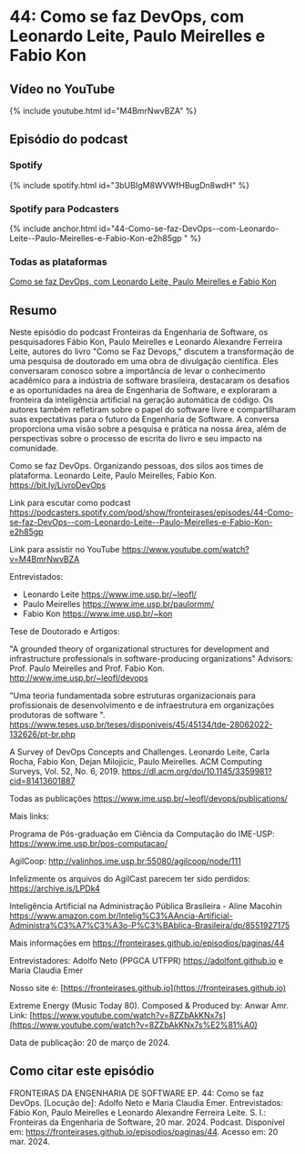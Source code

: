 # 44: Como se faz DevOps, com Leonardo Leite, Paulo Meirelles e Fabio Kon

## Vídeo no YouTube

{% include youtube.html id="M4BmrNwvBZA" %}

## Episódio do podcast

### Spotify

{% include spotify.html id="3bUBIgM8WVWfHBugDn8wdH" %}


### Spotify para Podcasters

{% include anchor.html id="44-Como-se-faz-DevOps--com-Leonardo-Leite--Paulo-Meirelles-e-Fabio-Kon-e2h85gp " %}

### Todas as plataformas

[Como se faz DevOps, com Leonardo Leite, Paulo Meirelles e Fabio Kon](https://podcasters.spotify.com/pod/show/fronteirases/episodes/44-Como-se-faz-DevOps--com-Leonardo-Leite--Paulo-Meirelles-e-Fabio-Kon-e2h85gp )



## Resumo


Neste episódio do podcast Fronteiras da Engenharia de Software, os pesquisadores Fábio Kon, Paulo Meirelles e Leonardo Alexandre Ferreira Leite, autores do livro "Como se Faz Devops," discutem a transformação de uma pesquisa de doutorado em uma obra de divulgação científica. Eles conversaram conosco sobre a importância de levar o conhecimento acadêmico para a indústria de software brasileira, destacaram os desafios e as oportunidades na área de Engenharia de Software, e exploraram a fronteira da inteligência artificial na geração automática de código. Os autores também refletiram sobre o papel do software livre e compartilharam suas expectativas para o futuro da Engenharia de Software. A conversa proporciona uma visão sobre a pesquisa e prática na nossa área, além de perspectivas sobre o processo de escrita do livro e seu impacto na comunidade.


Como se faz DevOps. Organizando pessoas, dos silos aos times de plataforma. Leonardo Leite, Paulo Meirelles, Fabio Kon. <https://bit.ly/LivroDevOps>

Link para escutar como podcast <https://podcasters.spotify.com/pod/show/fronteirases/episodes/44-Como-se-faz-DevOps--com-Leonardo-Leite--Paulo-Meirelles-e-Fabio-Kon-e2h85gp>

Link para assistir no YouTube <https://www.youtube.com/watch?v=M4BmrNwvBZA>

Entrevistados:

-   Leonardo Leite <https://www.ime.usp.br/~leofl/> 
-   Paulo Meirelles <https://www.ime.usp.br/paulormm/> 
-   Fabio Kon <https://www.ime.usp.br/~kon>

Tese de Doutorado e Artigos:

"A grounded theory of organizational structures for development and infrastructure professionals in software-producing organizations"
Advisors: Prof. Paulo Meirelles and Prof. Fabio Kon.
<http://www.ime.usp.br/~leofl/devops>

"Uma teoria fundamentada sobre estruturas organizacionais para profissionais de desenvolvimento e de infraestrutura em organizações produtoras de software ". <https://www.teses.usp.br/teses/disponiveis/45/45134/tde-28062022-132626/pt-br.php>

A Survey of DevOps Concepts and Challenges. Leonardo Leite, Carla Rocha, Fabio Kon, Dejan Milojicic, Paulo Meirelles. ACM Computing Surveys, Vol. 52, No. 6, 2019. <https://dl.acm.org/doi/10.1145/3359981?cid=81413601887>

Todas as publicações <https://www.ime.usp.br/~leofl/devops/publications/>

Mais links:

Programa de Pós-graduação em Ciência da Computação do IME-USP: <https://www.ime.usp.br/pos-computacao/>

AgilCoop: <http://valinhos.ime.usp.br:55080/agilcoop/node/111>

Infelizmente os arquivos do AgilCast parecem ter sido perdidos: <https://archive.is/LPDk4>

Inteligência Artificial na Administração Pública Brasileira - Aline Macohin <https://www.amazon.com.br/Intelig%C3%AAncia-Artificial-Administra%C3%A7%C3%A3o-P%C3%BAblica-Brasileira/dp/8551927175>

Mais informações em ⁠⁠<https://fronteirases.github.io/episodios/paginas/44>

Entrevistadores: Adolfo Neto (PPGCA UTFPR) ⁠⁠⁠⁠https://adolfont.github.io⁠ e Maria Claudia Emer

Nosso site é: ⁠⁠[https://fronteirases.github.io⁠](https://fronteirases.github.io⁠)

Extreme Energy (Music Today 80). Composed & Produced by: Anwar Amr. Link:⁠ ⁠⁠⁠[https://www.youtube.com/watch?v=8ZZbAkKNx7s⁠](https://www.youtube.com/watch?v=8ZZbAkKNx7s%E2%81%A0)

Data de publicação: 20 de março de 2024.

## Como citar este episódio

FRONTEIRAS DA ENGENHARIA DE SOFTWARE EP. 44: Como se faz DevOps. \[Locução de\]: Adolfo Neto e Maria Claudia Emer. Entrevistados: Fábio Kon, Paulo Meirelles e Leonardo Alexandre Ferreira Leite. S. l.: Fronteiras da Engenharia de Software, 20 mar. 2024. Podcast. Disponível em: <https://fronteirases.github.io/episodios/paginas/44>. Acesso em: 20 mar. 2024.

